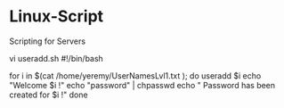 # Linux-Script

Scripting for Servers

vi useradd.sh
#!/bin/bash

for i in $(cat /home/yeremy/UserNamesLvl1.txt ); do
    useradd $i
     echo "Welcome $i !"
      echo "password" | chpasswd
       echo " Password has been created for $i  !"
done

